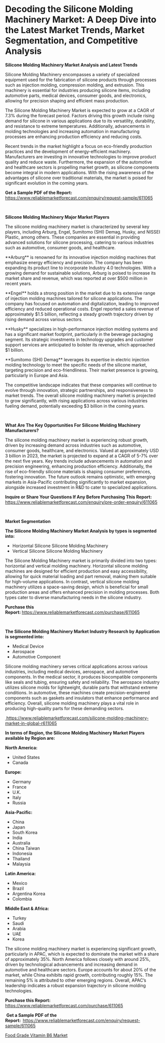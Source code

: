 <p><h1>Decoding the Silicone Molding Machinery Market: A Deep Dive into the Latest Market Trends, Market Segmentation, and Competitive Analysis</h1></p><p><strong>Silicone Molding Machinery Market Analysis and Latest Trends</strong></p>
<p><p>Silicone Molding Machinery encompasses a variety of specialized equipment used for the fabrication of silicone products through processes such as injection molding, compression molding, and extrusion. This machinery is essential for industries producing silicone items, including automotive parts, medical devices, consumer goods, and electronics, allowing for precision shaping and efficient mass production.</p><p>The Silicone Molding Machinery Market is expected to grow at a CAGR of 7.3% during the forecast period. Factors driving this growth include rising demand for silicone in various applications due to its versatility, durability, and resistance to extreme temperatures. Additionally, advancements in molding technologies and increasing automation in manufacturing processes are enhancing production efficiency and reducing costs.</p><p>Recent trends in the market highlight a focus on eco-friendly production practices and the development of energy-efficient machinery. Manufacturers are investing in innovative technologies to improve product quality and reduce waste. Furthermore, the expansion of the automotive and healthcare sectors is propelling market growth, as silicone components become integral in modern applications. With the rising awareness of the advantages of silicone over traditional materials, the market is poised for significant evolution in the coming years.</p></p>
<p><strong>Get a Sample PDF of the Report:&nbsp;</strong> <a href="https://www.reliablemarketforecast.com/enquiry/request-sample/611065?utm_campaign=3357&utm_medium=2&utm_source=Github&utm_content=ia&utm_term=23032025&utm_id=silicone-molding-machinery">https://www.reliablemarketforecast.com/enquiry/request-sample/611065</a></p>
<p>&nbsp;</p>
<p><strong>Silicone Molding Machinery Major Market Players</strong></p>
<p><p>The silicone molding machinery market is characterized by several key players, including Arburg, Engel, Sumitomo (SHI) Demag, Husky, and NISSEI Plastic, among others. These companies are essential in providing advanced solutions for silicone processing, catering to various industries such as automotive, consumer goods, and healthcare.</p><p>**Arburg** is renowned for its innovative injection molding machines that emphasize energy efficiency and precision. The company has been expanding its product line to incorporate Industry 4.0 technologies. With a growing demand for sustainable solutions, Arburg is poised to increase its market share and revenue, which was reported at over $500 million in recent years.</p><p>**Engel** holds a strong position in the market due to its extensive range of injection molding machines tailored for silicone applications. The company has focused on automation and digitalization, leading to improved efficiency and reduced operational costs. Engel reported a sales revenue of approximately $1.5 billion, reflecting a steady growth trajectory driven by rising demand across various sectors.</p><p>**Husky** specializes in high-performance injection molding systems and has a significant market footprint, particularly in the beverage packaging segment. Its strategic investments in technology upgrades and customer support services are anticipated to bolster its revenue, which approached $1 billion.</p><p>**Sumitomo (SHI) Demag** leverages its expertise in electric injection molding technology to meet the specific needs of the silicone market, targeting precision and eco-friendliness. Their market presence is growing, particularly in Europe and Asia.</p><p>The competitive landscape indicates that these companies will continue to evolve through innovation, strategic partnerships, and responsiveness to market trends. The overall silicone molding machinery market is projected to grow significantly, with rising applications across various industries fueling demand, potentially exceeding $3 billion in the coming years.</p></p>
<p>&nbsp;</p>
<p><strong>What Are The Key Opportunities For Silicone Molding Machinery Manufacturers?</strong></p>
<p><p>The silicone molding machinery market is experiencing robust growth, driven by increasing demand across industries such as automotive, consumer goods, healthcare, and electronics. Valued at approximately USD 3 billion in 2023, the market is projected to expand at a CAGR of 5-7% over the next five years. Key trends include advancements in automation and precision engineering, enhancing production efficiency. Additionally, the rise of eco-friendly silicone materials is shaping consumer preferences, fostering innovation. The future outlook remains optimistic, with emerging markets in Asia-Pacific contributing significantly to market expansion, alongside increased investment in R&D to cater to specialized applications.</p></p>
<p><strong>Inquire or Share Your Questions If Any Before Purchasing This Report:</strong> <a href="https://www.reliablemarketforecast.com/enquiry/pre-order-enquiry/611065?utm_campaign=3357&utm_medium=2&utm_source=Github&utm_content=ia&utm_term=23032025&utm_id=silicone-molding-machinery">https://www.reliablemarketforecast.com/enquiry/pre-order-enquiry/611065</a></p>
<p>&nbsp;</p>
<p><strong>Market Segmentation</strong></p>
<p><strong>The Silicone Molding Machinery Market Analysis by types is segmented into:</strong></p>
<p><ul><li>Horizontal Silicone Silicone Molding Machinery</li><li>Vertical Silicone Silicone Molding Machinery</li></ul></p>
<p><p>The Silicone Molding Machinery market is primarily divided into two types: horizontal and vertical molding machinery. Horizontal silicone molding machines are designed for efficient production and easy accessibility, allowing for quick material loading and part removal, making them suitable for high-volume applications. In contrast, vertical silicone molding machinery utilizes a space-saving design, which is beneficial for small production areas and offers enhanced precision in molding processes. Both types cater to diverse manufacturing needs in the silicone industry.</p></p>
<p><strong>Purchase this Report:&nbsp;</strong><a href="https://www.reliablemarketforecast.com/purchase/611065?utm_campaign=3357&utm_medium=2&utm_source=Github&utm_content=ia&utm_term=23032025&utm_id=silicone-molding-machinery">https://www.reliablemarketforecast.com/purchase/611065</a></p>
<p>&nbsp;</p>
<p><strong>The Silicone Molding Machinery Market Industry Research by Application is segmented into:</strong></p>
<p><ul><li>Medical Device</li><li>Aerospace</li><li>Automotive Component</li></ul></p>
<p><p>Silicone molding machinery serves critical applications across various industries, including medical devices, aerospace, and automotive components. In the medical sector, it produces biocompatible components like seals and tubing, ensuring safety and reliability. The aerospace industry utilizes silicone molds for lightweight, durable parts that withstand extreme conditions. In automotive, these machines create precision-engineered components such as gaskets and insulators that enhance performance and efficiency. Overall, silicone molding machinery plays a vital role in producing high-quality parts for these demanding sectors.</p></p>
<p><a href="https://www.reliablemarketforecast.com/silicone-molding-machinery-market-in-global-r611065?utm_campaign=3357&utm_medium=2&utm_source=Github&utm_content=ia&utm_term=23032025&utm_id=silicone-molding-machinery">&nbsp;https://www.reliablemarketforecast.com/silicone-molding-machinery-market-in-global-r611065</a></p>
<p><strong>In terms of Region, the Silicone Molding Machinery Market Players available by Region are:</strong></p>
<p>
    <p> <strong> North America: </strong>
        <ul>
            <li>United States</li>
            <li>Canada</li>
        </ul>
        </p> 
    <p> <strong> Europe: </strong>
        <ul>
            <li>Germany</li>
            <li>France</li>
            <li>U.K.</li>
            <li>Italy</li>
            <li>Russia</li>
        </ul>
        </p> 
    <p> <strong> Asia-Pacific: </strong>
        <ul>
            <li>China</li>
            <li>Japan</li>
            <li>South Korea</li>
            <li>India</li>
            <li>Australia</li>
            <li>China Taiwan</li>
            <li>Indonesia</li>
            <li>Thailand</li>
            <li>Malaysia</li>
        </ul>
        </p> 
    <p> <strong> Latin America: </strong>
        <ul>
            <li>Mexico</li>
            <li>Brazil</li>
            <li>Argentina Korea</li>
            <li>Colombia</li>
        </ul>
        </p> 
    <p> <strong> Middle East & Africa: </strong>
        <ul>
            <li>Turkey</li>
            <li>Saudi</li>
            <li>Arabia</li>
            <li>UAE</li>
            <li>Korea</li>
        </ul>
    </p>
    </p>
<p><p>The silicone molding machinery market is experiencing significant growth, particularly in APAC, which is expected to dominate the market with a share of approximately 35%. North America follows closely with around 25%, driven by technological advancements and increasing demand in automotive and healthcare sectors. Europe accounts for about 20% of the market, while China exhibits rapid growth, contributing roughly 15%. The remaining 5% is attributed to other emerging regions. Overall, APAC’s leadership indicates a robust expansion trajectory in silicone molding technologies.</p></p>
<p><strong>Purchase this Report: </strong><a href="https://www.reliablemarketforecast.com/purchase/611065?utm_campaign=3357&utm_medium=2&utm_source=Github&utm_content=ia&utm_term=23032025&utm_id=silicone-molding-machinery">https://www.reliablemarketforecast.com/purchase/611065</a></p>
<p>&nbsp;<strong>Get a Sample PDF of the Report:&nbsp;&nbsp;</strong><a href="https://www.reliablemarketforecast.com/enquiry/request-sample/611065?utm_campaign=3357&utm_medium=2&utm_source=Github&utm_content=ia&utm_term=23032025&utm_id=silicone-molding-machinery">https://www.reliablemarketforecast.com/enquiry/request-sample/611065</a></p>
<p><strong></strong></p>
<p><p><a href="https://github.com/shamyzinniwl/Market-Research-Report-List-1/blob/main/food-grade-vitamin-b6-market.md?utm_campaign=3357&utm_medium=2&utm_source=Github&utm_content=ia&utm_term=23032025&utm_id=silicone-molding-machinery">Food Grade Vitamin B6 Market</a></p></p>